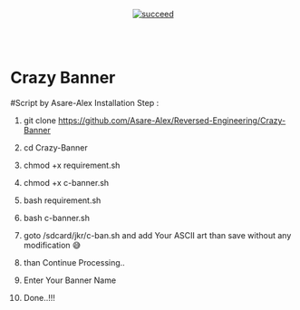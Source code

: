<p align="center">
<a href="#"><img title="succeed" src="https://img.shields.io/badge/deobfuscating-succeed-green?colorB=%23017e40&style=for-the-badge"></a>
</p>

<br/><br/>

# Crazy Banner
#Script by Asare-Alex
Installation Step :

1) git clone https://github.com/Asare-Alex/Reversed-Engineering/Crazy-Banner


2) cd Crazy-Banner


3) chmod +x requirement.sh


4) chmod +x c-banner.sh


5) bash requirement.sh


6) bash c-banner.sh


7) goto /sdcard/jkr/c-ban.sh and add Your ASCII art than save without any modification 😅


8) than Continue Processing..


9) Enter Your Banner Name


10) Done..!!!

